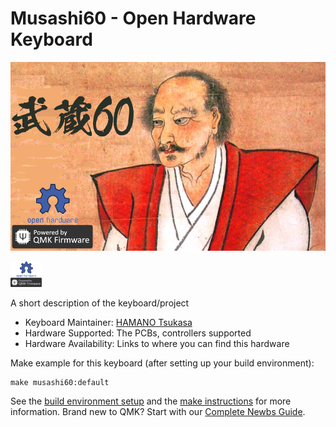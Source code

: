 # Musashi60 - Open Hardware Keyboard

![musashi60-logo](image/musashi60-logo.png)

<img src="image/qmk-badge-dark.png" width="10%">


A short description of the keyboard/project

* Keyboard Maintainer: [HAMANO Tsukasa](https://github.com/hamano)
* Hardware Supported: The PCBs, controllers supported
* Hardware Availability: Links to where you can find this hardware

Make example for this keyboard (after setting up your build environment):

    make musashi60:default

See the [build environment setup](https://docs.qmk.fm/#/getting_started_build_tools) and the [make instructions](https://docs.qmk.fm/#/getting_started_make_guide) for more information. Brand new to QMK? Start with our [Complete Newbs Guide](https://docs.qmk.fm/#/newbs).
